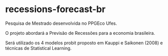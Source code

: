 # recessions-forecast-br
Pesquisa de Mestrado desenvolvida no PPGEco Ufes.

O projeto abordará a Previsão de Recessões para a economia brasileira.

Será utilizado os 4 modelos probit proposto em Kauppi e Saikonen (2008) e técnicas de Statistical Learning.




